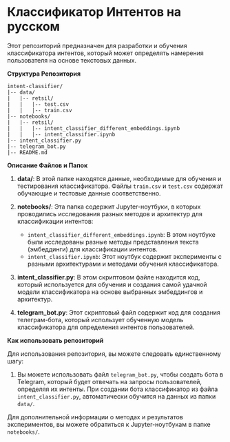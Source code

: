 # **Классификатор Интентов на русском**

Этот репозиторий предназначен для разработки и обучения классификатора интентов, который может определять намерения пользователя на основе текстовых данных.

**Структура Репозитория**

```plaintext
intent-classifier/
|-- data/
|   |-- retsil/
|   |   |-- test.csv
|   |   |-- train.csv
|-- notebooks/
|   |-- retsil/
|   |   |-- intent_classifier_different_embeddings.ipynb
|   |   |-- intent_classifier.ipynb
|-- intent_classifier.py
|-- telegram_bot.py
|-- README.md
```

**Описание Файлов и Папок**

1. **data/**: В этой папке находятся данные, необходимые для обучения и тестирования классификатора. Файлы `train.csv` и `test.csv` содержат обучающие и тестовые данные соответственно.

2. **notebooks/**: Эта папка содержит Jupyter-ноутбуки, в которых проводились исследования разных методов и архитектур для классификации интентов:
   - `intent_classifier_different_embeddings.ipynb`: В этом ноутбуке были исследованы разные методы представления текста (эмбеддинги) для классификации интентов.
   - `intent_classifier.ipynb`: Этот ноутбук содержит эксперименты с разными архитектурами и методами обучения классификатора.

3. **intent_classifier.py**: В этом скриптовом файле находится код, который используется для обучения и создания самой удачной модели классификатора на основе выбранных эмбеддингов и архитектур.

4. **telegram_bot.py**: Этот скриптовый файл содержит код для создания телеграм-бота, который использует обученную модель классификатора для определения интентов пользователей.

**Как использовать репозиторий**

Для использования репозитория, вы можете следовать единственному шагу:

1. Вы можете использовать файл `telegram_bot.py`, чтобы создать бота в Telegram, который будет отвечать на запросы пользователей, определяя их интенты. При создании бота классификатор из файла `intent_classifier.py`, автоматически обучится на данных из папки `data/`.

Для дополнительной информации о методах и результатов экспериментов, вы можете обратиться к Jupyter-ноутбукам в папке `notebooks/`.
